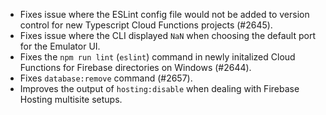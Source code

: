 - Fixes issue where the ESLint config file would not be added to version control for new Typescript Cloud Functions projects (#2645).
- Fixes issue where the CLI displayed `NaN` when choosing the default port for the Emulator UI.
- Fixes the `npm run lint` (`eslint`) command in newly initalized Cloud Functions for Firebase directories on Windows (#2644).
- Fixes `database:remove` command (#2657).
- Improves the output of `hosting:disable` when dealing with Firebase Hosting multisite setups.
